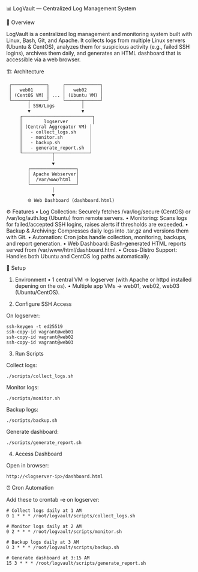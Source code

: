 📊 LogVault — Centralized Log Management System

📌 Overview

LogVault is a centralized log management and monitoring system built with Linux, Bash, Git, and Apache. It collects logs from multiple Linux servers (Ubuntu & CentOS), analyzes them for suspicious activity (e.g., failed SSH logins), archives them daily, and generates an HTML dashboard that is accessible via a web browser.

🏗️ Architecture
```
 ┌─────────────┐     ┌─────────────┐
 │   web01     │     │   web02     │
 │ (CentOS VM) │ ... │ (Ubuntu VM) │
 └──────┬──────┘     └──────┬──────┘
        │ SSH/Logs          │
        ▼                   ▼
     ┌──────────────────────────┐
     │        logserver         │
     │ (Central Aggregator VM) │
     │   - collect_logs.sh     │
     │   - monitor.sh          │
     │   - backup.sh           │
     │   - generate_report.sh  │
     └───────────┬─────────────┘
                 │
                 ▼
        ┌─────────────────┐
        │ Apache Webserver│
        │  /var/www/html  │
        └─────────────────┘
                 │
                 ▼
        🌐 Web Dashboard (dashboard.html)
```

⚙️ Features
	•	Log Collection: Securely fetches /var/log/secure (CentOS) or /var/log/auth.log (Ubuntu) from remote servers.
	•	Monitoring: Scans logs for failed/accepted SSH logins, raises alerts if thresholds are exceeded.
	•	Backup & Archiving: Compresses daily logs into .tar.gz and versions them with Git.
	•	Automation: Cron jobs handle collection, monitoring, backups, and report generation.
	•	Web Dashboard: Bash-generated HTML reports served from /var/www/html/dashboard.html.
	•	Cross-Distro Support: Handles both Ubuntu and CentOS log paths automatically.

 🚀 Setup

1. Environment
	•	1 central VM → logserver (with Apache or httpd installed depening on the os).
	•	Multiple app VMs → web01, web02, web03 (Ubuntu/CentOS).

2. Configure SSH Access

On logserver:
```
ssh-keygen -t ed25519
ssh-copy-id vagrant@web01
ssh-copy-id vagrant@web02
ssh-copy-id vagrant@web03
```

3. Run Scripts

Collect logs:
```
./scripts/collect_logs.sh
```

Monitor logs:
```
./scripts/monitor.sh
```

Backup logs:
```
./scripts/backup.sh
```

Generate dashboard:
```
./scripts/generate_report.sh
```

4. Access Dashboard

Open in browser:
```
http://<logserver-ip>/dashboard.html
```

⏰ Cron Automation

Add these to crontab -e on logserver:
```
# Collect logs daily at 1 AM
0 1 * * * /root/logvault/scripts/collect_logs.sh

# Monitor logs daily at 2 AM
0 2 * * * /root/logvault/scripts/monitor.sh

# Backup logs daily at 3 AM
0 3 * * * /root/logvault/scripts/backup.sh

# Generate dashboard at 3:15 AM
15 3 * * * /root/logvault/scripts/generate_report.sh
```
